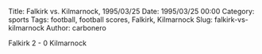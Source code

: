 Title: Falkirk vs. Kilmarnock, 1995/03/25
Date: 1995/03/25 00:00
Category: sports
Tags: football, football scores, Falkirk, Kilmarnock
Slug: falkirk-vs-kilmarnock
Author: carbonero


Falkirk 2 - 0 Kilmarnock
